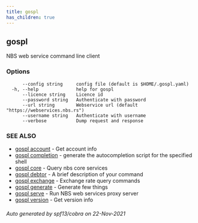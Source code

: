 ```yaml
---
title: gospl
has_children: true
---
```

## gospl

NBS web service command line client

### Options

```
      --config string     config file (default is $HOME/.gospl.yaml)
  -h, --help              help for gospl
      --licence string    Licence id
      --password string   Authenticate with password
      --url string        Webservice url (default "https://webservices.nbs.rs")
      --username string   Authenticate with username
      --verbose           Dump request and response
```

### SEE ALSO

* [gospl account](account/index.md)	 - Get account info
* [gospl completion](completion/index.md)	 - generate the autocompletion script for the specified shell
* [gospl core](core/index.md)	 - Query nbs core services
* [gospl debtor](gospl_debtor.md)	 - A brief description of your command
* [gospl exchange](gospl_exchange.md)	 - Exchange rate query commands
* [gospl generate](gospl_generate.md)	 - Generate few things
* [gospl serve](gospl_serve.md)	 - Run NBS web services proxy server
* [gospl version](gospl_version.md)	 - Get version info

###### Auto generated by spf13/cobra on 22-Nov-2021
